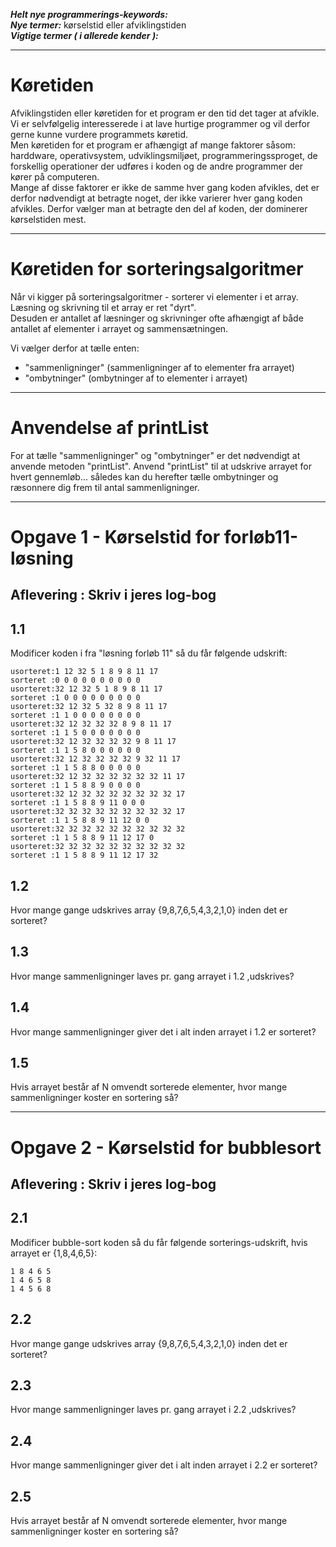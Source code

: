 ***Helt nye programmerings-keywords:***         
***Nye termer:***  kørselstid eller afviklingstiden    
***Vigtige termer ( i allerede kender ):***

---------------------------------------------------------

# Køretiden

Afviklingstiden eller køretiden for et program er den tid det tager at afvikle.   
Vi er selvfølgelig interesserede i at lave hurtige programmer og vil derfor gerne kunne vurdere programmets køretid.    
Men køretiden for et program er afhængigt af mange faktorer såsom: harddware, operativsystem, udviklingsmiljøet, programmeringssproget, de forskellig operationer der udføres i koden og de andre programmer der kører på computeren.   
Mange af disse faktorer er ikke de samme hver gang koden afvikles, det er derfor nødvendigt at betragte noget, der ikke varierer hver gang koden afvikles. Derfor vælger man at betragte den del af koden, der dominerer kørselstiden mest.

---------------------------------------------------------

# Køretiden for sorteringsalgoritmer

Når vi kigger på sorteringsalgoritmer - sorterer vi elementer i et array.    
Læsning og skrivning til et array er ret "dyrt".   
Desuden er antallet af læsninger og skrivninger ofte afhængigt af både antallet af elementer i arrayet og sammensætningen.    

Vi vælger derfor at tælle enten:
- "sammenligninger" (sammenligninger af to elementer fra arrayet)
- "ombytninger" (ombytninger af to elementer i arrayet)

---------------------------------------------------------
# Anvendelse af printList

For at tælle "sammenligninger" og "ombytninger" er det nødvendigt at anvende metoden "printList".
Anvend "printList" til at udskrive arrayet for hvert gennemløb... således kan du herefter tælle ombytninger og ræsonnere dig frem til antal sammenligninger.

---------------------------------------------------------

# Opgave 1 - Kørselstid for forløb11-løsning
## Aflevering : Skriv i jeres log-bog

## 1.1
Modificer koden i fra "løsning forløb 11" så du får følgende udskrift:
```
usorteret:1 12 32 5 1 8 9 8 11 17
sorteret :0 0 0 0 0 0 0 0 0 0
usorteret:32 12 32 5 1 8 9 8 11 17
sorteret :1 0 0 0 0 0 0 0 0 0
usorteret:32 12 32 5 32 8 9 8 11 17
sorteret :1 1 0 0 0 0 0 0 0 0
usorteret:32 12 32 32 32 8 9 8 11 17
sorteret :1 1 5 0 0 0 0 0 0 0
usorteret:32 12 32 32 32 32 9 8 11 17
sorteret :1 1 5 8 0 0 0 0 0 0
usorteret:32 12 32 32 32 32 9 32 11 17
sorteret :1 1 5 8 8 0 0 0 0 0
usorteret:32 12 32 32 32 32 32 32 11 17
sorteret :1 1 5 8 8 9 0 0 0 0
usorteret:32 12 32 32 32 32 32 32 32 17
sorteret :1 1 5 8 8 9 11 0 0 0
usorteret:32 32 32 32 32 32 32 32 32 17
sorteret :1 1 5 8 8 9 11 12 0 0
usorteret:32 32 32 32 32 32 32 32 32 32
sorteret :1 1 5 8 8 9 11 12 17 0
usorteret:32 32 32 32 32 32 32 32 32 32
sorteret :1 1 5 8 8 9 11 12 17 32
```
## 1.2
Hvor mange gange udskrives array {9,8,7,6,5,4,3,2,1,0} inden det er sorteret?
## 1.3
Hvor mange sammenligninger laves pr. gang arrayet i 1.2 ,udskrives?
## 1.4
Hvor mange sammenligninger giver det i alt inden arrayet i 1.2 er sorteret?
## 1.5
Hvis arrayet består af N omvendt sorterede elementer, hvor mange sammenligninger koster en sortering så?

---------------------------------------------------------

# Opgave 2 - Kørselstid for bubblesort
## Aflevering : Skriv i jeres log-bog

## 2.1
Modificer bubble-sort koden så du får følgende sorterings-udskrift, hvis arrayet er {1,8,4,6,5}:
```
1 8 4 6 5
1 4 6 5 8
1 4 5 6 8
```
## 2.2
Hvor mange gange udskrives array {9,8,7,6,5,4,3,2,1,0} inden det er sorteret?
## 2.3
Hvor mange sammenligninger laves pr. gang arrayet i 2.2 ,udskrives?
## 2.4
Hvor mange sammenligninger giver det i alt inden arrayet i 2.2 er sorteret?
## 2.5
Hvis arrayet består af N omvendt sorterede elementer, hvor mange sammenligninger koster en sortering så?
